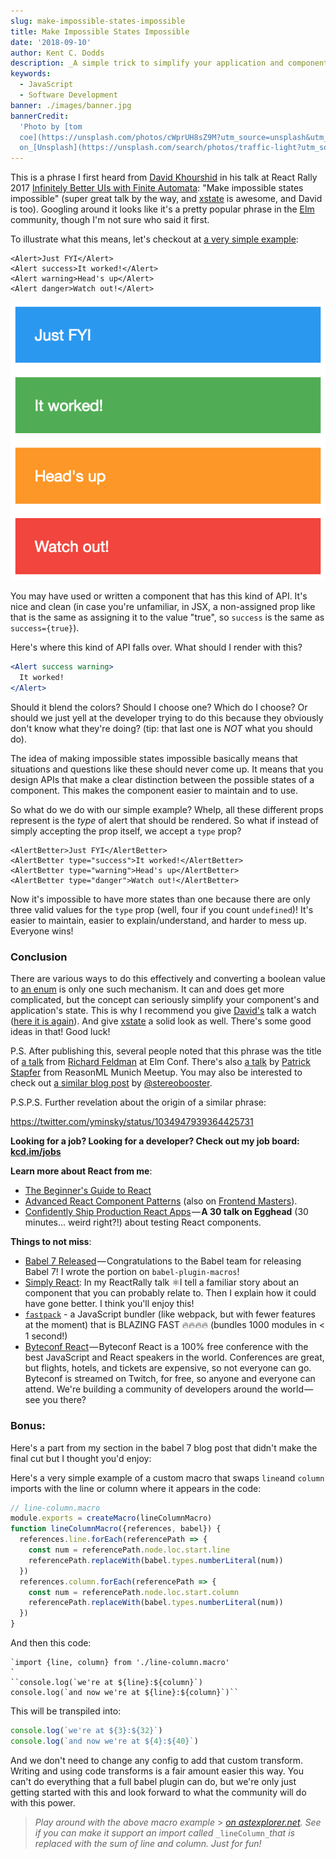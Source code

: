 ```yaml
---
slug: make-impossible-states-impossible
title: Make Impossible States Impossible
date: '2018-09-10'
author: Kent C. Dodds
description: _A simple trick to simplify your application and component state_
keywords:
  - JavaScript
  - Software Development
banner: ./images/banner.jpg
bannerCredit:
  'Photo by [tom
  coe](https://unsplash.com/photos/cWprUH8sZ9M?utm_source=unsplash&utm_medium=referral&utm_content=creditCopyText)
  on_[Unsplash](https://unsplash.com/search/photos/traffic-light?utm_source=unsplash&utm_medium=referral&utm_content=creditCopyText)'
---
```


This is a phrase I first heard from
[David Khourshid](https://twitter.com/DavidKPiano) in his talk at React Rally
2017
[Infinitely Better UIs with Finite Automata](https://www.youtube.com/watch?v=VU1NKX6Qkxc):
"Make impossible states impossible" (super great talk by the way, and
[xstate](https://github.com/davidkpiano/xstate) is awesome, and David is too).
Googling around it looks like it's a pretty popular phrase in the
[Elm](http://elm-lang.org/) community, though I'm not sure who said it first.

To illustrate what this means, let's checkout at
[a very simple example](https://codesandbox.io/s/j71ljpvvww):

```
<Alert>Just FYI</Alert>
<Alert success>It worked!</Alert>
<Alert warning>Head's up</Alert>
<Alert danger>Watch out!</Alert>
```

![](./images/0.png)

You may have used or written a component that has this kind of API. It's nice
and clean (in case you're unfamiliar, in JSX, a non-assigned prop like that is
the same as assigning it to the value "true", so `success` is the same as
`success={true}`).

Here's where this kind of API falls over. What should I render with this?

```jsx
<Alert success warning>
  It worked!
</Alert>
```

Should it blend the colors? Should I choose one? Which do I choose? Or should we
just yell at the developer trying to do this because they obviously don't know
what they're doing? (tip: that last one is _NOT_ what you should do).

The idea of making impossible states impossible basically means that situations
and questions like these should never come up. It means that you design APIs
that make a clear distinction between the possible states of a component. This
makes the component easier to maintain and to use.

So what do we do with our simple example? Whelp, all these different props
represent is the _type_ of alert that should be rendered. So what if instead of
simply accepting the prop itself, we accept a `type` prop?

```
<AlertBetter>Just FYI</AlertBetter>
<AlertBetter type="success">It worked!</AlertBetter>
<AlertBetter type="warning">Head's up</AlertBetter>
<AlertBetter type="danger">Watch out!</AlertBetter>
```

Now it's impossible to have more states than one because there are only three
valid values for the `type` prop (well, four if you count `undefined`)! It's
easier to maintain, easier to explain/understand, and harder to mess up.
Everyone wins!

### Conclusion

There are various ways to do this effectively and converting a boolean value to
[an enum](https://en.wikipedia.org/wiki/Enumerated_type) is only one such
mechanism. It can and does get more complicated, but the concept can seriously
simplify your component's and application's state. This is why I recommend you
give [David's](https://twitter.com/DavidKPiano) talk a watch
([here it is again](https://www.youtube.com/watch?v=VU1NKX6Qkxc)). And give
[xstate](https://github.com/davidkpiano/xstate) a solid look as well. There's
some good ideas in that! Good luck!

P.S. After publishing this, several people noted that this phrase was the title
of [a talk](https://www.youtube.com/watch?v=IcgmSRJHu_8) from
[Richard Feldman](https://twitter.com/rtfeldman) at Elm Conf. There's also
[a talk](https://www.youtube.com/watch?v=P7dTPoxCg4w) by
[Patrick Stapfer](https://twitter.com/ryyppy) from ReasonML Munich Meetup. You
may also be interested to check out
[a similar blog post](https://github.com/stereobooster/pragmatic-types/blob/master/posts/making-impossible-states-impossible.md)
by [@stereobooster](https://twitter.com/stereobooster).

P.S.P.S. Further revelation about the origin of a similar phrase:

https://twitter.com/yminsky/status/1034947939364425731

**Looking for a job? Looking for a developer? Check out my job board:**
[**kcd.im/jobs**](http://kcd.im/jobs)

**Learn more about React from me**:

- [The Beginner's Guide to React](http://kcd.im/beginner-react)
- [Advanced React Component Patterns](http://kcd.im/advanced-react) (also on
  [Frontend Masters](https://frontendmasters.com/courses/advanced-react-patterns/)).
- [Confidently Ship Production React Apps](https://egghead.io/lessons/react-confidently-ship-production-react-apps) — **A
  30 talk on Egghead** (30 minutes... weird right?!) about testing React
  components.

**Things to not miss**:

- [Babel 7 Released](http://babeljs.io/blog/2018/08/27/7.0.0) — Congratulations
  to the Babel team for releasing Babel 7! I wrote the portion on
  `babel-plugin-macros`!
- [Simply React](https://www.youtube.com/watch?list=PLV5CVI1eNcJgNqzNwcs4UKrlJdhfDjshf&v=AiJ8tRRH0f8):
  In my ReactRally talk ⚛️I tell a familiar story about an component that you
  can probably relate to. Then I explain how it could have gone better. I think
  you'll enjoy this!
- [`fastpack`](https://github.com/fastpack/fastpack) \- a JavaScript bundler
  (like webpack, but with fewer features at the moment) that is BLAZING FAST
  🔥🔥🔥🔥 (bundles 1000 modules in < 1 second!)
- [Byteconf React](https://byteconf.com/) — Byteconf React is a 100% free
  conference with the best JavaScript and React speakers in the world.
  Conferences are great, but flights, hotels, and tickets are expensive, so not
  everyone can go. Byteconf is streamed on Twitch, for free, so anyone and
  everyone can attend. We're building a community of developers around the
  world — see you there?

### Bonus:

Here's a part from my section in the babel 7 blog post that didn't make the
final cut but I thought you'd enjoy:

Here's a very simple example of a custom macro that swaps `line`and `column`
imports with the line or column where it appears in the code:

```js
// line-column.macro
module.exports = createMacro(lineColumnMacro)
function lineColumnMacro({references, babel}) {
  references.line.forEach(referencePath => {
    const num = referencePath.node.loc.start.line
    referencePath.replaceWith(babel.types.numberLiteral(num))
  })
  references.column.forEach(referencePath => {
    const num = referencePath.node.loc.start.column
    referencePath.replaceWith(babel.types.numberLiteral(num))
  })
}
```

And then this code:

```
`import {line, column} from './line-column.macro'
`
``console.log(`we're at ${line}:${column}`)
console.log(`and now we're at ${line}:${column}`)``
```

This will be transpiled into:

```js
console.log(`we're at ${3}:${32}`)
console.log(`and now we're at ${4}:${40}`)
```

And we don't need to change any config to add that custom transform. Writing and
using code transforms is a fair amount easier this way. You can't do everything
that a full babel plugin can do, but we're only just getting started with this
and look forward to what the community will do with this power.

> _Play around with the above macro example_ >
> [_on astexplorer.net_](https://astexplorer.net/#/gist/e586bcbbf2ce35835115a7d808528c90/b64f5f025d98481ebfb93a582334c8562f7337f0)_.
> See if you can make it support an import called_ `_lineColumn_`_that is
> replaced with the sum of line and column. Just for fun!_
